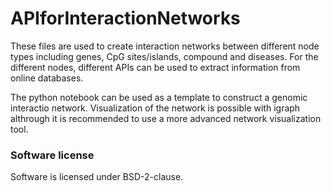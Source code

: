 # APIforInteractionNetworks

These files are used to create interaction networks between different node types including genes, CpG sites/islands, compound and diseases.
For the different nodes, different APIs can be used to extract information from online databases.

The python notebook can be used as a template to construct a genomic interactio network. Visualization of the network is possible with igraph althrough 
it is recommended to use a more advanced network visualization tool.

<h3>Software license </h3>
Software is licensed under BSD-2-clause.

